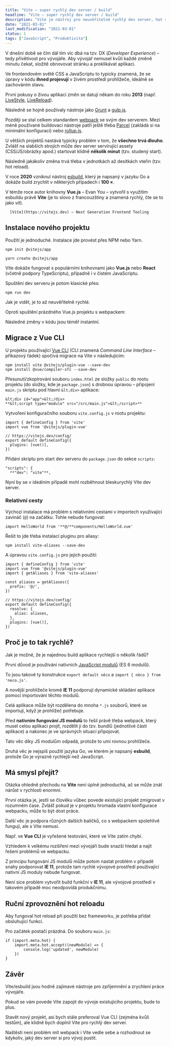 ```yaml
---
title: "Vite – super rychlý dev server / build"
headline: "Vite – super rychlý dev server / build"
description: "Vite je nástroj pro neuvěřitelně rychlý dev server, hot reload a build JS/CSS."
date: "2021-03-01"
last_modification: "2021-03-01"
status: 1
tags: ["JavaScript", "Produktivita"]
---
```


V dnešní době se čím dál tím víc dbá na tzv. DX (*Developer Experience*) – tedy přívětivost pro vývojáře. Aby vývojář nemusel kvůli každé změně minutu čekat, složitě obnovovat stránku a proklikávat aplikaci.

Ve frontendovém světě CSS a JavaScriptu to typicky znamená, že se úpravy v kódu **ihned projevují** v živém prostředí prohlížeče, ideálně se zachováním stavu.

První pokusy o živou aplikaci změn se datují někam do roku **2013** (např. [LiveStyle](/zivy-nahled-css), [LiveReload](/livereload)).

Následně se hojně používaly nástroje jako [Grunt](https://gruntjs.com) a [gulp.js](https://gulpjs.com).

Později se stal celkem standardem [webpack](https://webpack.js.org) se svým dev serverem. Mezi méně používané buildovací nástroje patří ještě třeba [Parcel](https://parceljs.org) (zakládá si na minimální konfiguraci) nebo [rollup.js](https://rollupjs.org/guide/en/).

U větších projektů nastává typicky problém v tom, že **všechno trvá dlouho**. Zvlášť na slabších strojích může dev server servírující assety (CSS/JS/obrázky apod.) startovat klidně **několik minut** (tzv. studený start).

Následně jakákoliv změna trvá třeba v jednotkách až desítkách vteřin (tzv. hot reload).

V roce **2020** vzniknul nástroj [esbuild](https://esbuild.github.io), který je napsaný v jazyku Go a dokáže build zrychlit v některých případech i **100 &times;**.

V témže roce autor knihovny **Vue.js** – Evan You – vytvořil s využitím esbuildu právě **Vite** (je to slovo z francouzštiny a znamená rychlý, čte se to jako *vít*).

      [Vite](https://vitejs.dev) – Next Generation Frontend Tooling

## Instalace nového projektu

Použití je jednoduché. Instalace jde provést přes NPM nebo Yarn.

```
npm init @vitejs/app
```

```
yarn create @vitejs/app
```

Vite dokáže fungovat s populárními knihovnami jako **Vue.js** nebo **React** (včetně podpory TypeScriptu), případně i v čistém JavaScriptu.

Spuštění dev serveru je potom klasické přes:

```
npm run dev
```

Jak je vidět, je to až neuvěřitelně rychlé.

Oproti spuštění prázdného Vue.js projektu s webpackem:

Následné změny v kódu jsou téměř instantní.

## Migrace z Vue CLI

U projektu používající [Vue CLI](https://cli.vuejs.org) (CLI znamená *Command Line Interface* – příkazový řádek) spočívá migrace na Vite v následujícím:

```
npm install vite @vitejs/plugin-vue --save-dev
npm install @vue/compiler-sfc --save-dev

```

Přesunutí/zkopírování souboru `index.html` ze složky `public` do rootu projektu (do složky, kde je `package.json`) s drobnou úpravou – připojení `main.js` skriptu pod hlavní `&lt;div>` aplikace:

```
&lt;div id="app">&lt;/div>
**&lt;script type="module" src="/src/main.js">&lt;/script>**
```

Vytvoření konfiguračního souboru `vite.config.js` v rootu projektu:

```
import { defineConfig } from 'vite'
import vue from '@vitejs/plugin-vue'

// https://vitejs.dev/config/
export default defineConfig({
  plugins: [vue()],
})

```

Přidání skriptu pro start dev serveru do `package.json` do sekce `scripts`:

```
"scripts": {
  **"dev": "vite"**,
```

Nyní by se v ideálním případě mohl rozběhnout bleskurychlý Vite dev server.

### Relativní cesty

Výchozí instalace má problém s relativními cestami v importech využívající zavináč (`@`) na začátku. Tohle nebude fungovat:

```
import HelloWorld from '**@/**components/HelloWorld.vue'
```

Řešit to jde třeba instalací pluginu pro aliasy:

```
npm install vite-aliases --save-dev

```

A úpravou `vite.config.js` pro jejich použití:

```
import { defineConfig } from 'vite'
import vue from '@vitejs/plugin-vue'
import { getAliases } from 'vite-aliases'

const aliases = getAliases({
  prefix: '@/',
})

// https://vitejs.dev/config/
export default defineConfig({
  resolve: {
    alias: aliases,
  },
  plugins: [vue()],
})

```

## Proč je to tak rychlé?

Jak je možné, že je najednou build aplikace rychlejší o několik řádů?

První důvod je používání nativních [JavaScript modulů](https://developer.mozilla.org/en-US/docs/Web/JavaScript/Guide/Modules) (ES 6 modulů).

To jsou takové ty konstrukce `export default něco` a `import { něco } from 'neco.js'`.

A novější prohlížeče kromě **IE 11** podporují dynamické skládání aplikace pomocí importování těchto modulů.

Celá aplikace může být rozdělena do mnoha `*.js` souborů, které se importují, když je prohlížeč potřebuje.

Před **nativním fungování JS modulů** to řešil právě třeba webpack, který musel celou aplikaci projít, rozdělit ji do tzv. bundlů (jednotlivé části aplikace) a nakonec je ve správných situací připojovat.

Tato věc díky JS modulům odpadá, protože to umí rovnou prohlížeče.

Druhá věc je nejspíš použití jazyka Go, ve kterém je napsaný **esbuild**, protože Go je výrazně rychlejší než JavaScript.

## Má smysl přejít?

Otázka ohledně přechodu na **Vite** není úplně jednoduchá, ač se může znát nárůst v rychlosti enormní.

První otázka je, jestli se člověku vůbec povede existující projekt zmigrovat v rozumném čase. Zvlášť pokud je v projektu hromada vlastní konfigurace webpacku, může to být dost práce.

Další věc je podpora různých dalších balíčků, co s webpackem spolehlivě fungují, ale s Vite nemusí.

Např. ve **Vue CLI** je vyřešené testování, které ve Vite zatím chybí.

Vzhledem k velkému rozšíření mezi vývojáři bude snazší hledat a najít řešení problémů ve webpacku.

Z principu fungování JS modulů může potom nastat problém v případě snahy podporovat **IE 11**, protože tam rychlé vývojové prostředí používající nativní JS moduly nebude fungovat.

Není sice problém vytvořit build funkční v **IE 11**, ale vývojové prostředí v takovém případě moc neodpovídá produkčnímu.

## Ruční zprovoznění hot reloadu

Aby fungoval hot reload při použití bez frameworku, je potřeba přidat obsluhující funkci.

Pro začátek postačí prázdná. Do souboru `main.js`:

```
if (import.meta.hot) {
    import.meta.hot.accept((newModule) => {
        console.log('updated', newModule)
    })
}
```

## Závěr

Vite/esbuild jsou hodně zajímavé nástroje pro zpříjemnění a zrychlení práce vývojáře.

Pokud se vám povede Vite zapojit do vývoje existujícího projektu, bude to plus.

Stavět nový projekt, asi bych stále preferoval Vue CLI (zejména kvůli testům), ale klidně bych doplnil Vite pro rychlý dev server.

Naštěstí není problém mít webpack i Vite vedle sebe a rozhodnout se kdykoliv, jaký dev server si pro vývoj pustit.